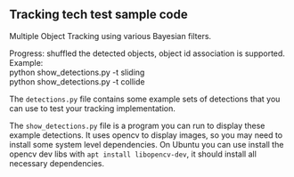 ## Tracking tech test sample code

Multiple Object Tracking using various Bayesian filters.

Progress: shuffled the detected objects, object id association is supported. Example:  
python show_detections.py -t sliding  
python show_detections.py -t collide  

The `detections.py` file contains some example sets of detections that
you can use to test your tracking implementation.

The `show_detections.py` file is a program you can run to display these example
detections. It uses opencv to display images, so you may need to install
some system level dependencies. On Ubuntu you can use install the opencv dev
libs with `apt install libopencv-dev`, it should install all necessary dependencies.
